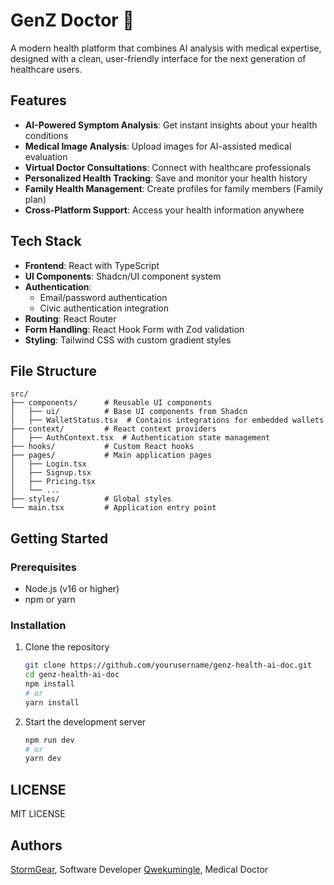 # GenZ Doctor 💊

A modern health platform that combines AI analysis with medical expertise, designed with a clean, user-friendly interface for the next generation of healthcare users.

## Features

- **AI-Powered Symptom Analysis**: Get instant insights about your health conditions
- **Medical Image Analysis**: Upload images for AI-assisted medical evaluation
- **Virtual Doctor Consultations**: Connect with healthcare professionals
- **Personalized Health Tracking**: Save and monitor your health history
- **Family Health Management**: Create profiles for family members (Family plan)
- **Cross-Platform Support**: Access your health information anywhere

## Tech Stack

- **Frontend**: React with TypeScript
- **UI Components**: Shadcn/UI component system
- **Authentication**:
  - Email/password authentication
  - Civic authentication integration
- **Routing**: React Router
- **Form Handling**: React Hook Form with Zod validation
- **Styling**: Tailwind CSS with custom gradient styles

## File Structure

```
src/
├── components/      # Reusable UI components
│   ├── ui/          # Base UI components from Shadcn
|   ├── WalletStatus.tsx  # Contains integrations for embedded wallets
├── context/         # React context providers
│   ├── AuthContext.tsx  # Authentication state management
├── hooks/           # Custom React hooks
├── pages/           # Main application pages
│   ├── Login.tsx
│   ├── Signup.tsx
│   ├── Pricing.tsx
│   └── ...
├── styles/          # Global styles
└── main.tsx         # Application entry point
```

## Getting Started

### Prerequisites

- Node.js (v16 or higher)
- npm or yarn

### Installation

1. Clone the repository

   ```bash
   git clone https://github.com/yourusername/genz-health-ai-doc.git
   cd genz-health-ai-doc
   npm install
   # or
   yarn install
   ```

2. Start the development server
   ```bash
   npm run dev
   # or
   yarn dev
   ```

## LICENSE
MIT LICENSE

## Authors
[StormGear](https://github.com/StormGear), Software Developer
[Qwekumingle](https://github.com/Qwekumingle), Medical Doctor


